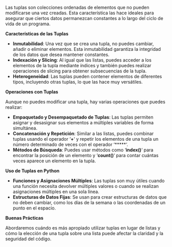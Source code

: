 Las tuplas son colecciones ordenadas de elementos que no pueden modificarse una vez creadas. Esta característica las hace ideales para asegurar que ciertos datos permanezcan constantes a lo largo del ciclo de vida de un programa.

**Características de las Tuplas**

- **Inmutabilidad**: Una vez que se crea una tupla, no puedes cambiar, añadir o eliminar elementos. Esta inmutabilidad garantiza la integridad de los datos que desea mantener constantes.
- **Indexación y Slicing**: Al igual que las listas, puedes acceder a los elementos de la tupla mediante índices y también puedes realizar operaciones de slicing para obtener subsecuencias de la tupla.
- **Heterogeneidad**: Las tuplas pueden contener elementos de diferentes tipos, incluyendo otras tuplas, lo que las hace muy versátiles.

**Operaciones con Tuplas**

Aunque no puedes modificar una tupla, hay varias operaciones que puedes realizar:

- **Empaquetado y Desempaquetado de Tuplas**: Las tuplas permiten asignar y desasignar sus elementos a múltiples variables de forma simultánea.
- **Concatenación y Repetición**: Similar a las listas, puedes combinar tuplas usando el operador ‘**+**‘ y repetir los elementos de una tupla un número determinado de veces con el operador ‘*****‘.
- **Métodos de Búsqueda**: Puedes usar métodos como ‘**index()**‘ para encontrar la posición de un elemento y ‘**count()**‘ para contar cuántas veces aparece un elemento en la tupla.

**Uso de Tuplas en Python**

- **Funciones y Asignaciones Múltiples**: Las tuplas son muy útiles cuando una función necesita devolver múltiples valores o cuando se realizan asignaciones múltiples en una sola línea.
- **Estructuras de Datos Fijas**: Se usan para crear estructuras de datos que no deben cambiar, como los días de la semana o las coordenadas de un punto en el espacio.

**Buenas Prácticas**

Abordaremos cuándo es más apropiado utilizar tuplas en lugar de listas y cómo la elección de una tupla sobre una lista puede afectar la claridad y la seguridad del código.